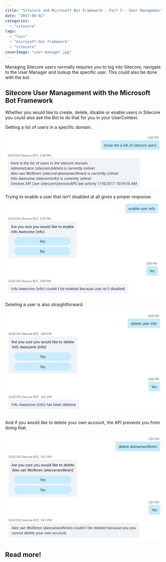 ```yaml
---
title: "Sitecore and Microsoft Bot Framework - Part 5 - User Management"
date: "2017-09-02"
categories: 
  - "sitecore"
tags: 
  - "luis"
  - "microsoft-bot-framework"
  - "sitecore"
coverImage: "user-manager.jpg"
---
```


Managing Sitecore users normally requires you to log into Sitecore, navigate to the User Manager and lookup the specific user. This could also be done with the bot.

## Sitecore User Management with the Microsoft Bot Framework

Whether you would like to create, delete, disable or enable users in Sitecore you could also ask the Bot to do that for you in your UserContext.

Getting a list of users in a specific domain.

![](images/usermanagement-list-users.jpg)

Trying to enable a user that isn’t disabled at all gives a proper response.

![](images/usermanagement-enable-user.jpg)

Deleting a user is also straightforward.

![](images/usermanagement-delete-user.jpg)

And if you would like to delete your own account, the API prevents you from doing that.

![](images/usermanagement-delete-self.jpg)

## Read more!
